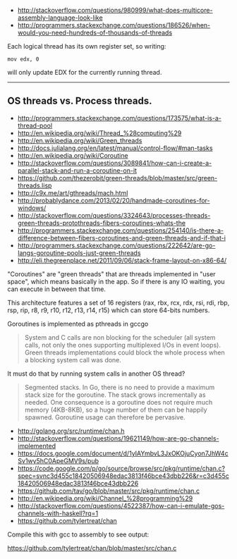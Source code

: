
- http://stackoverflow.com/questions/980999/what-does-multicore-assembly-language-look-like
- http://programmers.stackexchange.com/questions/186526/when-would-you-need-hundreds-of-thousands-of-threads

Each logical thread has its own register set, so writing:
```
mov edx, 0
```
will only update EDX for the currently running thread. 

---

## OS threads vs. Process threads.

- http://programmers.stackexchange.com/questions/173575/what-is-a-thread-pool
- http://en.wikipedia.org/wiki/Thread_%28computing%29
- http://en.wikipedia.org/wiki/Green_threads
- http://docs.julialang.org/en/latest/manual/control-flow/#man-tasks
- http://en.wikipedia.org/wiki/Coroutine
- http://stackoverflow.com/questions/3089841/how-can-i-create-a-parallel-stack-and-run-a-coroutine-on-it
- https://github.com/thezerobit/green-threads/blob/master/src/green-threads.lisp
- http://c9x.me/art/gthreads/mach.html
- http://probablydance.com/2013/02/20/handmade-coroutines-for-windows/
- http://stackoverflow.com/questions/3324643/processes-threads-green-threads-protothreads-fibers-coroutines-whats-the
- http://programmers.stackexchange.com/questions/254140/is-there-a-difference-between-fibers-coroutines-and-green-threads-and-if-that-i
- http://programmers.stackexchange.com/questions/222642/are-go-langs-goroutine-pools-just-green-threads
- http://eli.thegreenplace.net/2011/09/06/stack-frame-layout-on-x86-64/

"Coroutines" are "green threads" that are threads implemented in "user space", which means basically in the app. So if there is any IO waiting, you can execute in between that time.

This architecture features a set of 16 registers (rax, rbx, rcx, rdx, rsi, rdi, rbp, rsp, rip, r8, r9, r10, r12, r13, r14, r15) which can store 64-bits numbers.

Goroutines is implemented as pthreads in gccgo

> System and C calls are non blocking for the scheduler (all system calls, not only the ones supporting multiplexed I/Os in event loops). Green threads implementations could block the whole process when a blocking system call was done.

It must do that by running system calls in another OS thread?

> Segmented stacks. In Go, there is no need to provide a maximum stack size for the goroutine. The stack grows incrementally as needed. One consequence is a goroutine does not require much memory (4KB-8KB), so a huge number of them can be happily spawned. Goroutine usage can therefore be pervasive.

- http://golang.org/src/runtime/chan.h
- http://stackoverflow.com/questions/19621149/how-are-go-channels-implemented
- https://docs.google.com/document/d/1yIAYmbvL3JxOKOjuCyon7JhW4cSv1wy5hC0ApeGMV9s/pub
- https://code.google.com/p/go/source/browse/src/pkg/runtime/chan.c?spec=svnc3d455c18420506948edac3813f46bce43dbb226&r=c3d455c18420506948edac3813f46bce43dbb226
- https://github.com/tav/go/blob/master/src/pkg/runtime/chan.c
- http://en.wikipedia.org/wiki/Channel_%28programming%29
- http://stackoverflow.com/questions/4522387/how-can-i-emulate-gos-channels-with-haskell?rq=1
- https://github.com/tylertreat/chan

Compile this with gcc to assembly to see output:

https://github.com/tylertreat/chan/blob/master/src/chan.c
